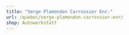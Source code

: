 ```yaml
---
title: "Serge Plamondon Carrossier Enr."
url: /quebec/serge-plamondon-carrossier-enr/
shop: Autowerkstatt
---
```

